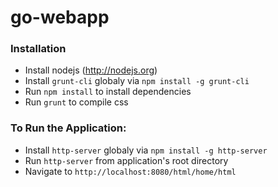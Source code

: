 # go-webapp

### Installation
* Install nodejs (http://nodejs.org)
* Install `grunt-cli` globaly via `npm install -g grunt-cli`
* Run `npm install` to install dependencies
* Run `grunt` to compile css

### To Run the Application:
* Install `http-server` globaly via `npm install -g http-server`
* Run `http-server` from application's root directory
* Navigate to `http://localhost:8080/html/home/html`